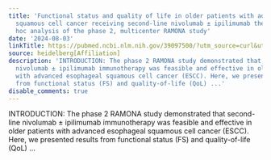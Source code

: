 ```yaml
---
title: 'Functional status and quality of life in older patients with advanced esophageal
  squamous cell cancer receiving second-line nivolumab ± ipilimumab therapy: A post
  hoc analysis of the phase 2, multicenter RAMONA study'
date: '2024-08-03'
linkTitle: https://pubmed.ncbi.nlm.nih.gov/39097500/?utm_source=curl&utm_medium=rss&utm_campaign=pubmed-2&utm_content=1FakS-2QOkCT8HsMOQP1bCRQ4YzyumYOmxmF0moLsQ3dFB1E9V&fc=20220326224207&ff=20240804182128&v=2.18.0.post9+e462414
source: heidelberg[Affiliation]
description: 'INTRODUCTION: The phase 2 RAMONA study demonstrated that second-line
  nivolumab ± ipilimumab immunotherapy was feasible and effective in older patients
  with advanced esophageal squamous cell cancer (ESCC). Here, we presented results
  from functional status (FS) and quality-of-life (QoL) ...'
disable_comments: true
---
```

INTRODUCTION: The phase 2 RAMONA study demonstrated that second-line nivolumab ± ipilimumab immunotherapy was feasible and effective in older patients with advanced esophageal squamous cell cancer (ESCC). Here, we presented results from functional status (FS) and quality-of-life (QoL) ...